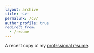 ```yaml
---
layout: archive
title: "CV"
permalink: /cv/
author_profile: true
redirect_from:
  - /resume
---
```


A recent copy of my [professional resume](/files/TynesMichaelResume2020.02.04.pdf).
